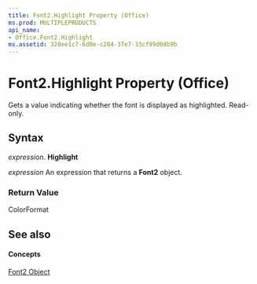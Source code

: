 ```yaml
---
title: Font2.Highlight Property (Office)
ms.prod: MULTIPLEPRODUCTS
api_name:
- Office.Font2.Highlight
ms.assetid: 320ee1c7-6d0e-c284-37e7-33cf99d0db9b
---
```



# Font2.Highlight Property (Office)

Gets a value indicating whether the font is displayed as highlighted. Read-only.


## Syntax

 _expression_. **Highlight**

 _expression_ An expression that returns a **Font2** object.


### Return Value

ColorFormat


## See also


#### Concepts


[Font2 Object](font2-object-office.md)

